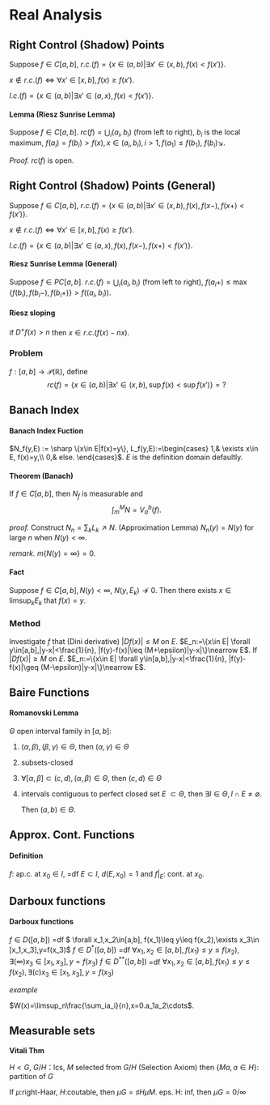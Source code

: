 # Real Analysis

## Right Control (Shadow) Points

Suppose $f\in C[a,b]$,
$r.c.(f)=\{x\in(a,b)|\exists x'\in(x,b),f(x)<f(x')\}$.

$x\not\in r.c.(f) \iff \forall x'\in[x,b], f(x)\geq f(x')$.

$l.c.(f)=\{x\in(a,b)|\exists x'\in(a,x),f(x)<f(x')\}$.

#### Lemma (Riesz Sunrise Lemma)

Suppose $f\in C[a,b]$. $rc(f)=\bigcup_i(a_i,b_i)$ (from left to right), $b_i$ is the local maximum, $f(a_i)=f(b_i)>f(x),x\in(a_i,b_i),i>1, f(a_1)\leq f(b_1)$, $f(b_i)\searrow$.

*Proof.*
$rc(f)$ is open.

## Right Control (Shadow) Points (General)

Suppose $f\in C[a,b]$,
$r.c.(f)=\{x\in(a,b)|\exists x'\in(x,b),f(x), f(x-),f(x+)<f(x')\}$.

$x\not\in r.c.(f) \iff \forall x'\in[x,b], f(x)\geq f(x')$.

$l.c.(f)=\{x\in(a,b)|\exists x'\in(a,x),f(x),f(x-),f(x+)<f(x')\}$.

#### Riesz Sunrise Lemma (General)

Suppose $f\in PC[a,b]$. $r.c.(f)=\bigcup_i(a_i,b_i)$ (from left to right), $f(a_i+)\leq\max\{f(b_i),f(b_i-),f(b_i+)\}>f((a_i,b_i))$.

#### Riesz sloping

if $D^+f(x)>n$ then $x\in r.c.(f(x)-nx)$.

### Problem

$f:[a,b]\to\mathscr{P}(\mathbb{R})$, define
$$rc(f)=\{x\in(a,b)|\exists x'\in(x,b),\sup f(x)<\sup f(x')\}=?$$

## Banach Index

#### Banach Index Fuction

$N_f(y,E) := \sharp \{x\in E|f(x)=y\}, L_f(y,E):=\begin{cases}
1,& \exists x\in E, f(x)=y,\\
0,& else.
\end{cases}$. $E$ is the definition domain defaultly.

#### Theorem (Banach)

If $f\in C[a,b]$, then $N_f$ is measurable and
$$\int_m^M N = V_a^b(f).$$ 

*proof.*
Construct $N_n=\sum_kL_k \nearrow N$. (Approximation Lemma) $N_n(y)=N(y)$ for large $n$ when $N(y)<\infty$.

*remark.* $m\{N(y)=\infty\}=0$.

#### Fact

Suppose $f\in C[a,b], N(y)<\infty$, $N(y,E_k)\not\rightarrow 0$. Then there exists $x\in\limsup_kE_k$ that $f(x)=y$.


### Method
Investigate $f$ that (Dini derivative) $|Df(x)|\leq M$ on $E$.
$E_n:=\{x\in E| \forall y\in[a,b],|y-x|<\frac{1}{n}, |f(y)-f(x)|\leq (M+\epsilon)|y-x|\}\nearrow E$. If $|Df(x)|\geq M$ on $E$. $E_n:=\{x\in E| \forall y\in[a,b],|y-x|<\frac{1}{n}, |f(y)-f(x)|\geq (M-\epsilon)|y-x|\}\nearrow E$.



## Baire Functions

#### Romanovski Lemma

$\Theta$ open interval family in $[a,b]$:

1. $(\alpha,\beta),(\beta,\gamma)\in \Theta$, then $(\alpha, \gamma)\in \Theta$

2. subsets-closed

3. $\forall [\alpha,\beta]\subset(c,d),(\alpha,\beta)\in\Theta$, then $(c,d)\in \Theta$

4. intervals contiguous to perfect closed set $E$ $\subset \Theta$, then $\exists I\in \Theta, I\cap E\neq\emptyset$.

   Then $(a,b)\in\Theta$.



## Approx. Cont. Functions

#### Definition

$f$: ap.c. at $x_0\in I$, =df $E\subset I$, $d(E,x_0)=1$ and $f|_E$: cont. at $x_0$.



## Darboux functions

#### Darboux functions

$f\in D([a,b])$ =df $ \forall x_1,x_2\in[a,b], f(x_1)\leq y\leq f(x_2),\exists x_3\in [x_1,x_3],y=f(x_3)$
$f\in D^*([a,b])$ =df $\forall x_1,x_2\in[a,b], f(x_1)\leq y\leq f(x_2),\exists(\infty) x_3\in [x_1,x_3],y=f(x_3)$
$f\in D^{**} ([a,b])$ =df $\forall x_1,x_2\in[a,b], f(x_1)\leq y\leq f(x_2),\exists(c) x_3\in [x_1,x_3],y=f(x_3)$



*example*

$W(x)=\limsup_n\frac{\sum_ia_i}{n},x=0.a_1a_2\cdots$.



## Measurable sets

**Vitali Thm**

$H< G$, $G/H$：lcs, $M$ selected from $G/H$ (Selection Axiom) then $\{Ma, a\in H\}$: partition of $G$

If $\mu$:right-Haar, $H$:coutable, then $\mu G = \sharp H \mu M$. eps. H: inf, then $\mu G=0/\infty$



